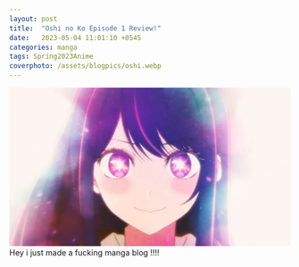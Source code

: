```yaml
---
layout: post
title:  "Oshi no Ko Episode 1 Review!"
date:   2023-05-04 11:01:10 +0545
categories: manga 
tags: Spring2023Anime
coverphoto: /assets/blogpics/oshi.webp
---
```

![My helpful screenshot](/assets/blogpics/oshi.webp)
Hey i just made a fucking manga blog !!!!
